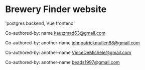 # Brewery Finder website

'postgres backend, Vue frontend'

Co-authored-by: name <kautzmad63@gmail.com> 

Co-authored-by: another-name <johnpatrickmullen88@gmail.com>

Co-authored-by: another-name <VinceDeMichele@gmail.com>

Co-authored-by: another-name <beads1997@gmail.com>

